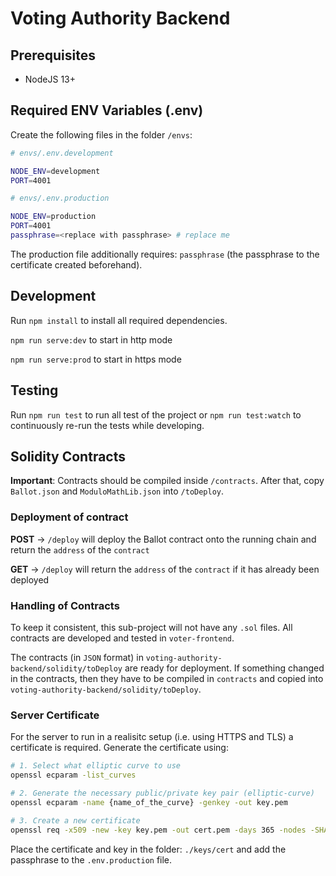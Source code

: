 # Voting Authority Backend

## Prerequisites

- NodeJS 13+

## Required ENV Variables (.env)

Create the following files in the folder `/envs`:

```bash
# envs/.env.development

NODE_ENV=development
PORT=4001
```

```bash
# envs/.env.production

NODE_ENV=production
PORT=4001
passphrase=<replace with passphrase> # replace me
```

The production file additionally requires: `passphrase` (the passphrase to the certificate created beforehand).

## Development

Run `npm install` to install all required dependencies.

`npm run serve:dev` to start in http mode

`npm run serve:prod` to start in https mode

## Testing

Run `npm run test` to run all test of the project or `npm run test:watch` to continuously re-run the tests while developing.

## Solidity Contracts

**Important**: Contracts should be compiled inside `/contracts`. After that, copy `Ballot.json` and `ModuloMathLib.json` into `/toDeploy`.

### Deployment of contract

**POST** -> `/deploy` will deploy the Ballot contract onto the running chain and return the `address` of the `contract`

**GET** -> `/deploy` will return the `address` of the `contract` if it has already been deployed

### Handling of Contracts

To keep it consistent, this sub-project will not have any `.sol` files. All contracts are developed and tested in `voter-frontend`.

The contracts (in `JSON` format) in `voting-authority-backend/solidity/toDeploy` are ready for deployment. If something changed in the contracts, then they have to be compiled in `contracts` and copied into `voting-authority-backend/solidity/toDeploy`.

### Server Certificate

For the server to run in a realisitc setup (i.e. using HTTPS and TLS) a certificate is required.
Generate the certificate using:

```bash
# 1. Select what elliptic curve to use
openssl ecparam -list_curves

# 2. Generate the necessary public/private key pair (elliptic-curve)
openssl ecparam -name {name_of_the_curve} -genkey -out key.pem

# 3. Create a new certificate
openssl req -x509 -new -key key.pem -out cert.pem -days 365 -nodes -SHA384
```

Place the certificate and key in the folder: `./keys/cert` and add the passphrase to the `.env.production` file.
